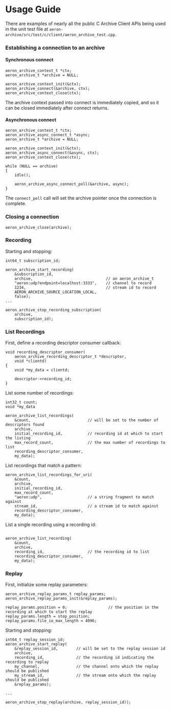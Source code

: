 # Usage Guide

There are examples of nearly all the public C Archive Client APIs being used in the unit test file at `aeron-archive/src/test/c/client/aeron_archive_test.cpp`.

### Establishing a connection to an archive

#### Synchronous connect

```
aeron_archive_context_t *ctx;
aeron_archive_t *archive = NULL;

aeron_archive_context_init(&ctx);
aeron_archive_connect(&archive, ctx);
aeron_archive_context_close(ctx);
```

The archive context passed into connect is immediately copied, and so it can be closed immediately after connect returns.

#### Asynchronous connect

```
aeron_archive_context_t *ctx;
aeron_archive_async_connect_t *async;
aeron_archive_t *archive = NULL;

aeron_archive_context_init(&ctx);
aeron_archive_async_connect(&async, ctx);
aeron_archive_context_close(ctx);

while (NULL == archive)
{
    idle();

    aeron_archive_async_connect_poll(&archive, async);
}
```

The `connect_poll` call will set the archive pointer once the connection is complete.

### Closing a connection

```
aeron_archive_close(archive);
```

### Recording

Starting and stopping:
```
int64_t subscription_id;

aeron_archive_start_recording(
    &subscription_id,
    archive,                                // an aeron_archive_t
    "aeron:udp?endpoint=localhost:3333",    // channel to record
    1234,                                   // stream id to record
    AERON_ARCHIVE_SOURCE_LOCATION_LOCAL,
    false);
...

aeron_archive_stop_recording_subscription(
    archive,
    subscription_id);
```

### List Recordings

First, define a recording descriptor consumer callback:
```
void recording_descriptor_consumer(
    aeron_archive_recording_descriptor_t *descriptor,
    void *clientd)
{
    void *my_data = clientd;

    descriptor->recording_id;
}
```

List some number of recordings:
```
int32_t count;
void *my_data

aeron_archive_list_recordings(
    &count,                         // will be set to the number of descriptors found
    archive,
    initial_recording_id,           // recording id at which to start the listing
    max_record_count,               // the max number of recordings to list
    recording_descriptor_consumer,
    my_data);
```

List recordings that match a pattern:
```
aeron_archive_list_recordings_for_uri(
    &count,
    archive,
    initial_recording_id,
    max_record_count,
    "aeron:udp",                    // a string fragment to match against
    stream_id,                      // a stream id to match against
    recording_descriptor_consumer,
    my_data);
```

List a single recording using a recording id:
```

aeron_archive_list_recording(
    &count,
    archive,
    recording_id,                   // the recording id to list
    recording_descriptor_consumer,
    my_data);
```

### Replay

First, initialize some replay parameters:
```
aeron_archive_replay_params_t replay_params;
aeron_archive_replay_params_init(&replay_params);

replay_params.position = 0;                  // the position in the recording at which to start the replay
replay_params.length = stop_position;
replay_params.file_io_max_length = 4096;
```

Starting and stopping:
```
int64_t replay_session_id;
aeron_archive_start_replay(
    &replay_session_id,        // will be set to the replay session id
    archive,
    recording_id,              // the recording id indicating the recording to replay
    my_channel,                // the channel onto which the replay should be published
    my_stream_id,              // the stream onto which the replay should be published
    &replay_params);

...

aeron_archive_stop_replay(archive, replay_session_id));
```
